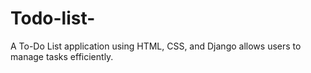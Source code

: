 # Todo-list-
A To-Do List application using HTML, CSS, and Django allows users to manage tasks efficiently.
